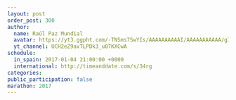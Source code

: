 ```yaml
---
layout: post
order_post: 300
author:
  name: Raúl Paz Mundial
  avatar: https://yt3.ggpht.com/-TNSms7SwYIs/AAAAAAAAAAI/AAAAAAAAAAA/gI8ilz2tiqE/s88-c-k-no-mo-rj-c0xffffff/photo.jpg
  yt_channel: UCH2eZ9avTLPDk3_u07KXCwA
schedule:
  in_spain: 2017-01-04 21:00:00 +0000
  international: http://timeanddate.com/s/34rg
categories:
public_participation: false
marathon: 2017
---
```

<!--iframe width="475" height="267" src="https://www.youtube.com/embed/MISSING" frameborder="0" allowfullscreen></iframe-->
